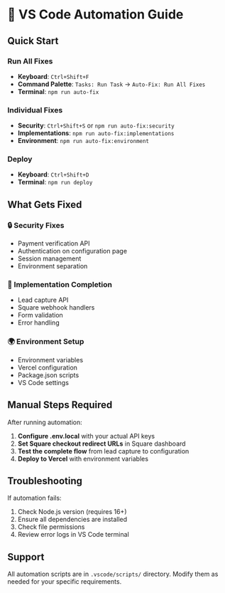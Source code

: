 # 🤖 VS Code Automation Guide

## Quick Start

### Run All Fixes
- **Keyboard**: `Ctrl+Shift+F`
- **Command Palette**: `Tasks: Run Task` → `Auto-Fix: Run All Fixes`
- **Terminal**: `npm run auto-fix`

### Individual Fixes
- **Security**: `Ctrl+Shift+S` or `npm run auto-fix:security`
- **Implementations**: `npm run auto-fix:implementations`
- **Environment**: `npm run auto-fix:environment`

### Deploy
- **Keyboard**: `Ctrl+Shift+D`
- **Terminal**: `npm run deploy`

## What Gets Fixed

### 🔒 Security Fixes
- Payment verification API
- Authentication on configuration page
- Session management
- Environment separation

### 🔧 Implementation Completion
- Lead capture API
- Square webhook handlers
- Form validation
- Error handling

### 🌍 Environment Setup
- Environment variables
- Vercel configuration
- Package.json scripts
- VS Code settings

## Manual Steps Required

After running automation:

1. **Configure .env.local** with your actual API keys
2. **Set Square checkout redirect URLs** in Square dashboard
3. **Test the complete flow** from lead capture to configuration
4. **Deploy to Vercel** with environment variables

## Troubleshooting

If automation fails:
1. Check Node.js version (requires 16+)
2. Ensure all dependencies are installed
3. Check file permissions
4. Review error logs in VS Code terminal

## Support

All automation scripts are in `.vscode/scripts/` directory.
Modify them as needed for your specific requirements.